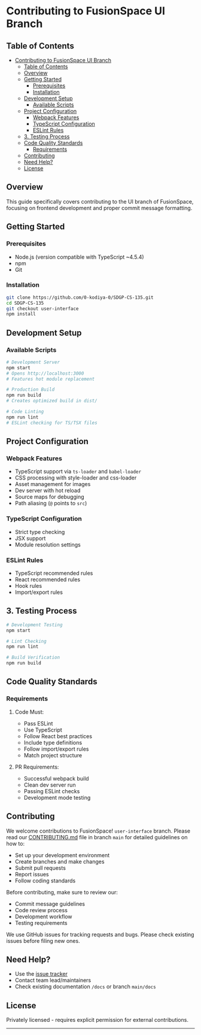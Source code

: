 # Contributing to FusionSpace UI Branch

## Table of Contents

- [Contributing to FusionSpace UI Branch](#contributing-to-fusionspace-ui-branch)
  - [Table of Contents](#table-of-contents)
  - [Overview](#overview)
  - [Getting Started](#getting-started)
    - [Prerequisites](#prerequisites)
    - [Installation](#installation)
  - [Development Setup](#development-setup)
    - [Available Scripts](#available-scripts)
  - [Project Configuration](#project-configuration)
    - [Webpack Features](#webpack-features)
    - [TypeScript Configuration](#typescript-configuration)
    - [ESLint Rules](#eslint-rules)
  - [3. Testing Process](#3-testing-process)
  - [Code Quality Standards](#code-quality-standards)
    - [Requirements](#requirements)
  - [Contributing](#contributing)
  - [Need Help?](#need-help)
  - [License](#license)

## Overview

This guide specifically covers contributing to the UI branch of FusionSpace, focusing on frontend development and proper commit message formatting.

## Getting Started

### Prerequisites

- Node.js (version compatible with TypeScript ~4.5.4)
- npm
- Git

### Installation

```bash
git clone https://github.com/0-kodiya-0/SDGP-CS-135.git
cd SDGP-CS-135
git checkout user-interface
npm install
```

## Development Setup

### Available Scripts

```bash
# Development Server
npm start
# Opens http://localhost:3000
# Features hot module replacement

# Production Build
npm run build
# Creates optimized build in dist/

# Code Linting
npm run lint
# ESLint checking for TS/TSX files
```

## Project Configuration

### Webpack Features

- TypeScript support via `ts-loader` and `babel-loader`
- CSS processing with style-loader and css-loader
- Asset management for images
- Dev server with hot reload
- Source maps for debugging
- Path aliasing (`@` points to `src`)

### TypeScript Configuration

- Strict type checking
- JSX support
- Module resolution settings

### ESLint Rules

- TypeScript recommended rules
- React recommended rules
- Hook rules
- Import/export rules

## 3. Testing Process

```bash
# Development Testing
npm start

# Lint Checking
npm run lint

# Build Verification
npm run build
```

## Code Quality Standards

### Requirements

1. Code Must:
   - Pass ESLint
   - Use TypeScript
   - Follow React best practices
   - Include type definitions
   - Follow import/export rules
   - Match project structure

2. PR Requirements:
   - Successful webpack build
   - Clean dev server run
   - Passing ESLint checks
   - Development mode testing

## Contributing

We welcome contributions to FusionSpace! `user-interface` branch. Please read our [CONTRIBUTING.md](./CONTRIBUTING.md) file in branch `main` for detailed guidelines on how to:

- Set up your development environment
- Create branches and make changes
- Submit pull requests
- Report issues
- Follow coding standards

Before contributing, make sure to review our:

- Commit message guidelines
- Code review process
- Development workflow
- Testing requirements

We use GitHub issues for tracking requests and bugs. Please check existing issues before filing new ones.

## Need Help?

- Use the [issue tracker](https://github.com/0-kodiya-0/SDGP-CS-135/issues)
- Contact team lead/maintainers
- Check existing documentation `/docs` or branch `main/docs`

## License

Privately licensed - requires explicit permission for external contributions.

---
